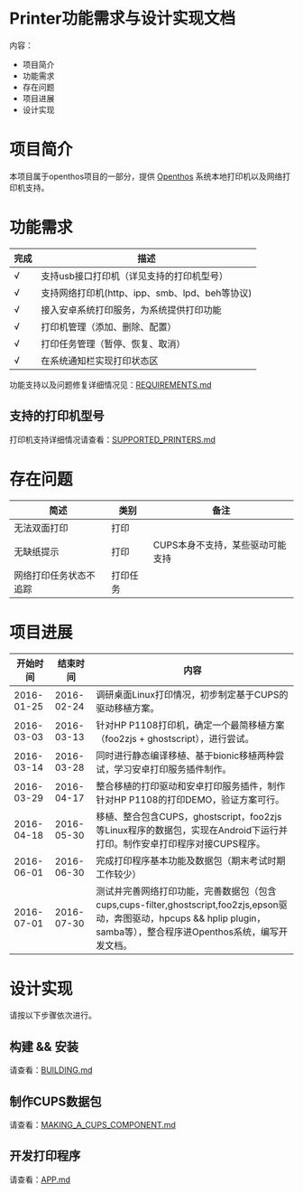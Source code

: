 # Printer功能需求与设计实现文档
内容：

- 项目简介
- 功能需求
- 存在问题
- 项目进展
- 设计实现

# 项目简介

本项目属于openthos项目的一部分，提供 [Openthos](https://github.com/openthos/openthos/wiki) 系统本地打印机以及网络打印机支持。

# 功能需求

|完成|描述|
|---|---|
|√| 支持usb接口打印机（详见支持的打印机型号）
|√| 支持网络打印机(http、ipp、smb、lpd、beh等协议)
|√| 接入安卓系统打印服务，为系统提供打印功能
|√| 打印机管理（添加、删除、配置）
|√| 打印任务管理（暂停、恢复、取消）
|√| 在系统通知栏实现打印状态区

功能支持以及问题修复详细情况见：[REQUIREMENTS.md](https://github.com/openthos/printer-analysis/blob/master/doc/zh/REQUIREMENTS.md)

## 支持的打印机型号

打印机支持详细情况请查看：[SUPPORTED_PRINTERS.md](https://github.com/openthos/printer-analysis/blob/master/doc/SUPPORTED_PRINTERS.md)

# 存在问题

| 简述 | 类别 | 备注
|---|---|---|
|无法双面打印|打印||
|无缺纸提示|打印|CUPS本身不支持，某些驱动可能支持|
|网络打印任务状态不追踪|打印任务

# 项目进展

|开始时间|结束时间|内容
|---|---|---|
|2016-01-25|2016-02-24|调研桌面Linux打印情况，初步制定基于CUPS的驱动移植方案。
|2016-03-03|2016-03-13|针对HP P1108打印机，确定一个最简移植方案（foo2zjs + ghostscript），进行尝试。
|2016-03-14|2016-03-28|同时进行静态编译移植、基于bionic移植两种尝试，学习安卓打印服务插件制作。
|2016-03-29|2016-04-17|整合移植的打印驱动和安卓打印服务插件，制作针对HP P1108的打印DEMO，验证方案可行。
|2016-04-18|2016-05-30|移植、整合包含CUPS，ghostscript，foo2zjs等Linux程序的数据包，实现在Android下运行并打印。制作安卓打印程序对接CUPS程序。
|2016-06-01|2016-06-30|完成打印程序基本功能及数据包（期末考试时期工作较少）
|2016-07-01|2016-07-30|测试并完善网络打印功能，完善数据包（包含cups,cups-filter,ghostscript,foo2zjs,epson驱动，奔图驱动，hpcups && hplip plugin，samba等），整合程序进Openthos系统，编写开发文档。

# 设计实现

请按以下步骤依次进行。

## 构建 && 安装

请查看：[BUILDING.md](https://github.com/openthos/printer-analysis/blob/master/doc/zh/BUILDING.md)

## 制作CUPS数据包

请查看：[MAKING_A_CUPS_COMPONENT.md](https://github.com/openthos/printer-analysis/blob/master/doc/zh/MAKING_A_CUPS_COMPONENT.md)

## 开发打印程序

请查看：[APP.md](https://github.com/openthos/printer-analysis/blob/master/doc/zh/APP.md)
